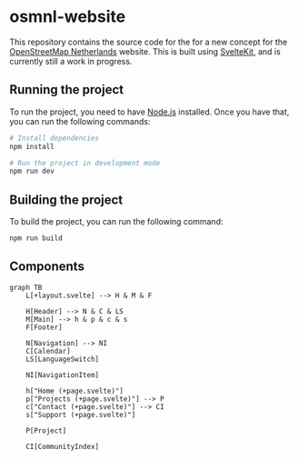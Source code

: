 # osmnl-website

This repository contains the source code for the for a new concept for the [OpenStreetMap Netherlands](https://www.openstreetmap.nl/) website. This is built using [SvelteKit](https://kit.svelte.dev/), and is currently still a work in progress.

## Running the project

To run the project, you need to have [Node.js](https://nodejs.org/en/) installed. Once you have that, you can run the following commands:

```bash
# Install dependencies
npm install

# Run the project in development mode
npm run dev
```

## Building the project

To build the project, you can run the following command:

```bash
npm run build
```

## Components

```mermaid
graph TB
    L[+layout.svelte] --> H & M & F

    H[Header] --> N & C & LS
    M[Main] --> h & p & c & s
    F[Footer]

    N[Navigation] --> NI
    C[Calendar]
    LS[LanguageSwitch]

    NI[NavigationItem]

    h["Home (+page.svelte)"]
    p["Projects (+page.svelte)"] --> P
    c["Contact (+page.svelte)"] --> CI
    s["Support (+page.svelte)"]

    P[Project]

    CI[CommunityIndex]
```

